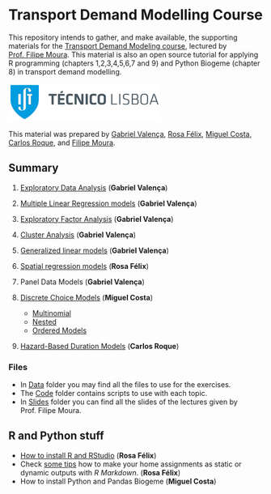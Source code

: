 Transport Demand Modelling Course
================

This repository intends to gather, and make available, the supporting
materials for the [Transport Demand Modeling
course](https://fenix.tecnico.ulisboa.pt/disciplinas/MPTra/2020-2021/1-semestre/materiais-de-apoio),
lectured by [Prof. Filipe
Moura](https://ushift.tecnico.ulisboa.pt/team-filipe-moura/). This
material is also an open source tutorial for applying R programming
(chapters 1,2,3,4,5,6,7 and 9) and Python Biogeme (chapter 8) in
transport demand modelling.

![](README_files/ISTlogo.png)

This material was prepared by [Gabriel
Valença](https://ushift.tecnico.ulisboa.pt/team-gabriel-valenca/),
[Rosa Félix](https://ushift.tecnico.ulisboa.pt/team-rosa-felix/),
[Miguel Costa](https://ushift.tecnico.ulisboa.pt/team-miguel-costa/),
[Carlos Roque](https://ushift.tecnico.ulisboa.pt/team-carlos-roque/),
and [Filipe
Moura](https://ushift.tecnico.ulisboa.pt/team-filipe-moura/).

## Summary

1.  [Exploratory Data Analysis](1-ExploratoryDataAnalysis.md) (**Gabriel
    Valença**)

2.  [Multiple Linear Regression models](2-MultipleLinearRegression.md)
    (**Gabriel Valença**)

3.  [Exploratory Factor Analysis](3-FactorAnalysis.md) (**Gabriel
    Valença**)

4.  [Cluster Analysis](4-ClusterAnalysis.md) (**Gabriel Valença**)

5.  [Generalized linear models](5-GeneralizedLinearModels.md) (**Gabriel
    Valença**)

6.  [Spatial regression models](5-PanelSpatialModels.md) (**Rosa
    Félix**)

7.  Panel Data Models (**Gabriel Valença**)

8.  [Discrete Choice Models](8-DiscreteChoiceModels/) (**Miguel Costa**)
    
      - [Multinomial](8-DiscreteChoiceModels/8.1-MultinomialLogitAndProbitModels/)
      - [Nested](8-DiscreteChoiceModels/8.2-NestedLogitModels/)
      - [Ordered Models](8-DiscreteChoiceModels/8.3-OrderedLogitModels/)

9.  [Hazard-Based Duration Models](9-HazardBasedModels.md) (**Carlos
    Roque**)

### Files

  - In [Data](Data/) folder you may find all the files to use for the
    exercises.  
  - The [Code](Code/) folder contains scripts to use with each topic.
  - In [Slides](Slides/) folder you can find all the slides of the
    lectures given by Prof. Filipe Moura.

## R and Python stuff

  - [How to install R and RStudio](0-InstallR.md) (**Rosa Félix**)
  - Check [some tips](RMarkdownReports.md) how to make your home
    assignments as static or dynamic outputs with *R Markdown*. (**Rosa
    Félix**)
  - How to install Python and Pandas Biogeme (**Miguel Costa**)
